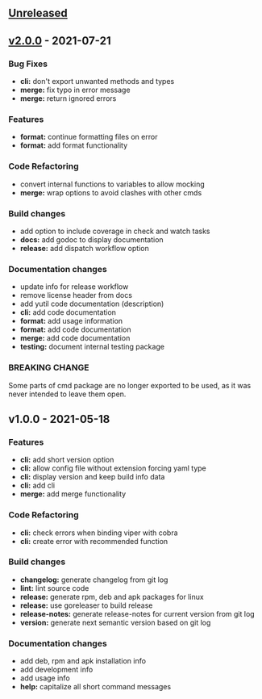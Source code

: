 <a name="unreleased"></a>
## [Unreleased]


<a name="v2.0.0"></a>
## [v2.0.0] - 2021-07-21

### Bug Fixes
- **cli:** don't export unwanted methods and types
- **merge:** fix typo in error message
- **merge:** return ignored errors

### Features
- **format:** continue formatting files on error
- **format:** add format functionality

### Code Refactoring
- convert internal functions to variables to allow mocking
- **merge:** wrap options to avoid clashes with other cmds

### Build changes
- add option to include coverage in check and watch tasks
- **docs:** add godoc to display documentation
- **release:** add dispatch workflow option

### Documentation changes
- update info for release workflow
- remove license header from docs
- add yutil code documentation (description)
- **cli:** add code documentation
- **format:** add usage information
- **format:** add code documentation
- **merge:** add code documentation
- **testing:** document internal testing package

### BREAKING CHANGE

Some parts of cmd package are no longer exported to be used, as it was never
intended to leave them open.


<a name="v1.0.0"></a>
## v1.0.0 - 2021-05-18

### Features
- **cli:** add short version option
- **cli:** allow config file without extension forcing yaml type
- **cli:** display version and keep build info data
- **cli:** add cli
- **merge:** add merge functionality

### Code Refactoring
- **cli:** check errors when binding viper with cobra
- **cli:** create error with recommended function

### Build changes
- **changelog:** generate changelog from git log
- **lint:** lint source code
- **release:** generate rpm, deb and apk packages for linux
- **release:** use goreleaser to build release
- **release-notes:** generate release-notes for current version from git log
- **version:** generate next semantic version based on git log

### Documentation changes
- add deb, rpm and apk installation info
- add development info
- add usage info
- **help:** capitalize all short command messages


[Unreleased]: https://github.com/amplia-iiot/yutil/compare/v2.0.0...HEAD
[v2.0.0]: https://github.com/amplia-iiot/yutil/compare/v1.0.0...v2.0.0
